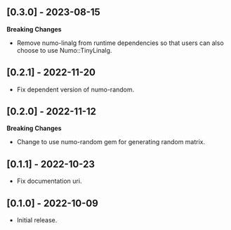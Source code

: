## [0.3.0] - 2023-08-15
**Breaking Changes**

- Remove numo-linalg from runtime dependencies so that users can also choose to use Numo::TinyLinalg.

## [0.2.1] - 2022-11-20

- Fix dependent version of numo-random.

## [0.2.0] - 2022-11-12

**Breaking Changes**

- Change to use numo-random gem for generating random matrix.

## [0.1.1] - 2022-10-23

- Fix documentation uri.

## [0.1.0] - 2022-10-09

- Initial release.

